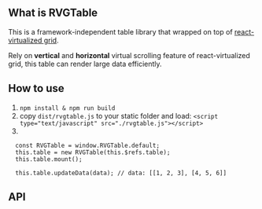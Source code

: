 ## What is RVGTable

This is a framework-independent table library that wrapped on top of [react-virtualized grid](https://github.com/bvaughn/react-virtualized/blob/master/docs/Grid.md).

Rely on **vertical** and **horizontal** virtual scrolling feature of react-virtualized grid, this table can render large data efficiently.


## How to use

1. `npm install & npm run build`
2. copy `dist/rvgtable.js` to your static folder and load: `<script type="text/javascript" src="./rvgtable.js"></script>`
3.
```
  const RVGTable = window.RVGTable.default;
  this.table = new RVGTable(this.$refs.table);
  this.table.mount();

  this.table.updateData(data); // data: [[1, 2, 3], [4, 5, 6]]
```


## API
